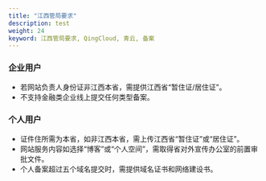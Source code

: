 ```yaml
---
title: "江西管局要求"
description: test
weight: 24
keyword: 江西管局要求, QingCloud, 青云, 备案
---
```




### 企业用户

- 若网站负责人身份证非江西本省，需提供江西省“暂住证/居住证”。
- 不支持金融类企业线上提交任何类型备案。

### 个人用户

- 证件住所需为本省，如非江西本省，需上传江西省“暂住证”或“居住证”。
- 网站服务内容如选择“博客”或“个人空间”，需取得省对外宣传办公室的前置审批文件。
- 个人备案超过五个域名提交时，需提供域名证书和网络建设书。